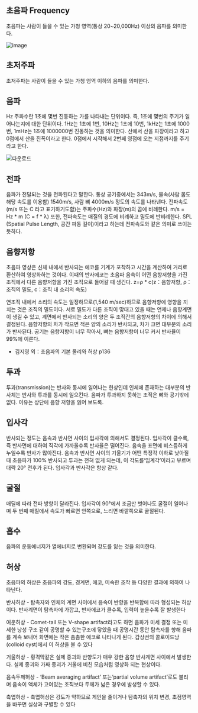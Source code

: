 ## 초음파 Frequency

초음파는 사람이 들을 수 있는 가청 영역(통상 20~20,000Hz) 이상의 음파를 의미한다. 

![image](https://user-images.githubusercontent.com/17943248/177919587-49ac0755-5964-4b70-bc02-df001530a2e1.png)

## 초저주파
초저주파는 사람이 들을 수 있는 가청 영역 이하의 음파를 의미한다.

## 음파
Hz 주파수란 1초에 몇번 진동하는 가를 나타내는 단위이다. 즉, 1초에 몇번의 주기가 일어나는지에 대한 단위이다.
1Hz는 1초에 1번, 10Hz는 1초에 10번, 1kHz는 1초에 1000번, 1mHz는 1초에 1000000번 진동하는 것을 의미한다.
산에서 산을 파장이라고 하고 0점에서 산을 진폭이라고 한다.
0점에서 시작해서 2번째 영점에 오는 지점까지를 주기라고 한다.

![다운로드](https://user-images.githubusercontent.com/17943248/177662717-63c58f51-d022-487e-8682-a20157c34fd5.png)

## 전파
음파가 전달되는 것을 전파된다고 말한다. 통상 공기중에서는 343m/s, 물속(사람 몸도 해당 속도를 이용함) 1540m/s, 사람 뼈 4000m/s 정도의 속도를 나타낸다.
전파속도(m/s 또는 C 라고 표기하기도함)는 주파수(Hz)와 파장(m)의 곱에 비례한다. m/s = Hz * m (C = f * λ)
또한, 전파속도는 매질의 경도에 비례하고 밀도에 반비례한다. SPL (Spatial Pulse Length, 공간 파동 길이)이라고 하는데 전파속도와 같은 의미로 쓰이는듯하다.

## 음향저항
초음파 영상은 신체 내에서 반사되는 에코를 기계가 포착하고 시간을 계산하여 거리로 환산하여 영상화하는 것이다.
이때의 반사에코는 초음파 음속이 어떤 음향저항을 가진 조직에서 다른 음향저항을 가진 조직으로 들어갈 때 생긴다.
z=ρ * c(z：음향저항, ρ：조직의 밀도, c：조직 내 소리의 속도)

연조직 내에서 소리의 속도는 일정하므로(1,540 m/sec)하므로 음향저항에 영향을 끼치는 것은 조직의 밀도이다.
서로 밀도가 다른 조직이 맞대고 있을 때는 언제나 음향계면이 생길 수 있고, 계면에서 반사되는 소리의 양은 
두 조직간의 음향저항의 차이에 의해서 결정된다. 음향저항의 차가 작으면 적은 양의 소리가 반사되고,
차가 크면 대부분의 소리가 반사된다. 공기는 음향저항이 너무 작아서, 뼈는 음향저항이 너무 커서 반사율이 99%에 이른다.

- 김지영 외：초음파의 기본 물리와 허상 p136

## 투과
투과(transmission)는 반사와 동시에 일어나는 현상인데 인체에 존재하는 대부분의 반사체는 반사와 투과를 동시에 일으킨다. 
음파가 투과하지 못하는 조직은 뼈와 공기밖에 없다. 이유는 상단에 음향 저항을 읽어 보도록.

## 입사각
반사되는 정도는 음속과 반사면 사이의 입사각에 의해서도 결정된다. 
입사각이 클수록, 즉 반사면에 대하여 직각에 가까울수록 반사율은 떨어진다. 
음속을 표면에 비스듬하게 누일수록 반사가 많아진다.
음속과 반사면 사이의 기울기가 어떤 특정각 이하로 낮아질 때 초음파가 100% 반사되고 투과는 전혀 없게 되는데,
이 각도를‘임계각’이라고 부르며 대략 20° 전후가 된다. 
입사각과 반사각은 항상 같다.

## 굴절
매딜에 따라 전파 방향이 달라진다. 입사각이 90°에서 조금만 벗어나도 굴절이 일어나며 두 번째 매질에서 속도가 빠르면 안쪽으로, 느리면 바깥쪽으로 굴절된다.

## 흡수
음파의 운동에너지가 열에너지로 변환되며 강도를 잃는 것을 의미한다.

## 허상
초음파의 허상은 초음파의 강도, 경계면, 에코, 미숙한 조작 등 다양한 결과에 의하여 나타난다.

반사허상 - 탐촉자와 인체의 계면 사이에서 음속이 반향을 반복함에 따라 형성되는 허상이다. 
반사계면이 탐촉자에 가깝고, 반사에코가 클수록, 입력이 높을수록 잘 발생한다

여운허상 - Comet-tail 또는 V-shape artifact라고도 하면 음파가 미세 결정 
또는 미세한 낭성 구조 같이 공명할 수 있는구조에 닿았을 때 공명시간 동안 탐촉자를 향해 음파를
계속 보내어 화면에는 작은 촘촘한 에코로 나타나게 된다.
갑상선의 콜로이드낭(colloid cyst)에서 이 허상을 볼 수 있다

거울허상 -  횡격막같은 실제 종괴와 반향도가 매우 강한 음향 반사계면 사이에서 발생한다.
실제 종괴와 가짜 종괴가 거울에 비친 모습처럼 영상화 되는 현상이다.

음속두께허상 - ‘Beam averaging artifact’ 또는‘partial volume artifact’로도 불리며 음속이 액체가 고여있는 조직보다 두께가 넓은 경우에 발생할 수 있다.

측엽허상 - 측엽허상은 강도가 약하므로 게인을 줄이거나 탐촉자의 위치 변경, 초점영역을 바꾸면 실상과 구별할 수 있다

